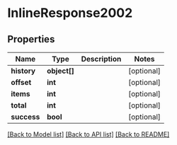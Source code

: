 # InlineResponse2002

## Properties
Name | Type | Description | Notes
------------ | ------------- | ------------- | -------------
**history** | **object[]** |  | [optional] 
**offset** | **int** |  | [optional] 
**items** | **int** |  | [optional] 
**total** | **int** |  | [optional] 
**success** | **bool** |  | [optional] 

[[Back to Model list]](../../README.md#documentation-for-models) [[Back to API list]](../../README.md#documentation-for-api-endpoints) [[Back to README]](../../README.md)

